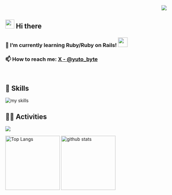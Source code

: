 <div align="right">
  <img src="https://komarev.com/ghpvc/?username=due-it-you" />
</div>

## <img src="https://media.giphy.com/media/hvRJCLFzcasrR4ia7z/giphy.gif" width="28"> Hi there

### 🌱 I’m currently learning Ruby/Ruby on Rails! <img src="https://media0.giphy.com/media/v1.Y2lkPTc5MGI3NjExMzliZXNmdjRjNGNya3g2NXZieHhmYmhvMzRqNHhoOGlsMW9kbm16dCZlcD12MV9pbnRlcm5hbF9naWZfYnlfaWQmY3Q9Zw/j78oOWCoCbNFYUJmSK/giphy.gif" width="30">
### 📫 How to reach me: **[X - @yuto_byte]([https://twitter.com/username](https://x.com/yuto_byte))**
<br>

## 🌱 Skills
<img alt="my skills" src="https://skillicons.dev/icons?theme=dark&perline=7&i=html,css,js,ruby,rails,docker,vim,neovim" />
<br>

## 🏃‍♀️ Activities
![](https://github-profile-summary-cards.vercel.app/api/cards/profile-details?username=due-it-you&theme=2077)
<div align="left">
  <img alt="Top Langs" height="170px" src="https://github-readme-stats.vercel.app/api?username=due-it-you&theme=vue-dark&layout=compact" />
  <img alt="github stats" height="170px" src="https://github-readme-stats.vercel.app/api/top-langs/?username=due-it-you&theme=vue-dark&layout=compact" />
</div>
